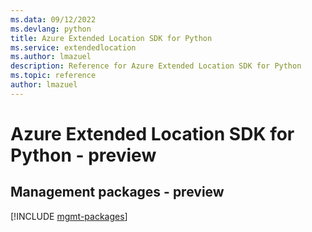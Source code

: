 ```yaml
---
ms.data: 09/12/2022
ms.devlang: python
title: Azure Extended Location SDK for Python
ms.service: extendedlocation
ms.author: lmazuel
description: Reference for Azure Extended Location SDK for Python
ms.topic: reference
author: lmazuel
---
```

# Azure Extended Location SDK for Python - preview

## Management packages - preview
[!INCLUDE [mgmt-packages](extended-location-mgmt-index.md)]